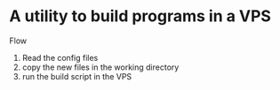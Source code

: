 # A utility to build programs in a VPS

Flow

1. Read the config files
2. copy the new files in the working directory
3. run the build script in the VPS